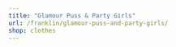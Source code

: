 ```yaml
---
title: "Glamour Puss & Party Girls"
url: /franklin/glamour-puss-and-party-girls/
shop: clothes
---
```

